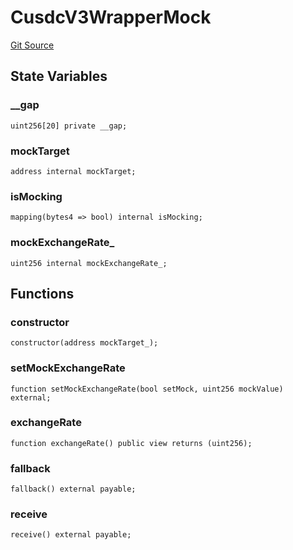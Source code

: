 # CusdcV3WrapperMock
[Git Source](https://github.com/larrythecucumber321/protocol/blob/0e60393685a4ae7994ac986273cdfa4cf9c069ed/contracts/plugins/mocks/CusdcV3WrapperMock.sol)


## State Variables
### __gap

```solidity
uint256[20] private __gap;
```


### mockTarget

```solidity
address internal mockTarget;
```


### isMocking

```solidity
mapping(bytes4 => bool) internal isMocking;
```


### mockExchangeRate_

```solidity
uint256 internal mockExchangeRate_;
```


## Functions
### constructor


```solidity
constructor(address mockTarget_);
```

### setMockExchangeRate


```solidity
function setMockExchangeRate(bool setMock, uint256 mockValue) external;
```

### exchangeRate


```solidity
function exchangeRate() public view returns (uint256);
```

### fallback


```solidity
fallback() external payable;
```

### receive


```solidity
receive() external payable;
```

